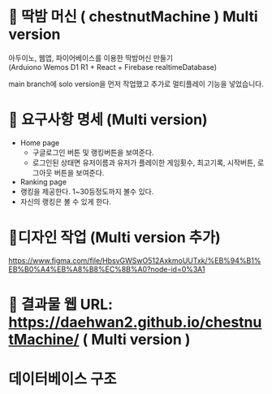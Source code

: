 # 🥊 딱밤 머신 ( chestnutMachine ) Multi version

아두이노, 웹앱, 파이어베이스를 이용한 딱밤머신 만들기<br/>
(Arduiono Wemos D1 R1 + React + Firebase realtimeDatabase)

main branch에 solo version을 먼저 작업했고 추가로
멀티플레이 기능을 넣었습니다.


# 📃 요구사항 명세 (Multi version)

- Home page
  - 구글로그인 버튼 및 랭킹버튼을 보여준다.
  - 로그인된 상태면 유저이름과 유저가 플레이한 게임횟수, 최고기록, 시작버튼, 로그아웃 버튼을 보여준다.
 - Ranking page 
  - 랭킹을 제공한다. 1~30등정도까지 볼수 있다.
  - 자신의 랭킹은 볼 수 있게 한다. 

# 🎨디자인 작업 (Multi version 추가)
https://www.figma.com/file/HbsvGWSwO512AxkmoUUTxk/%EB%94%B1%EB%B0%A4%EB%A8%B8%EC%8B%A0?node-id=0%3A1


# 👑 결과물 웹 URL: https://daehwan2.github.io/chestnutMachine/ ( Multi version )


# 데이터베이스 구조

